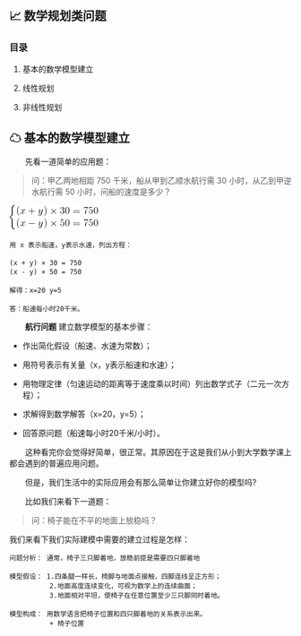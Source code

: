 ## 📈 数学规划类问题

### 目录

1. 基本的数学模型建立

1. 线性规划

1. 非线性规划

## ☁ 基本的数学模型建立

&emsp;&emsp;先看一道简单的应用题：

> 问：甲乙两地相距 750 千米，船从甲到乙顺水航行需 30 小时，从乙到甲逆水航行需 50 小时，问船的速度是多少？

<img src="pics/f1.gif">

```
用 x 表示船速，y表示水速，列出方程：

(x + y) × 30 = 750
(x - y) × 50 = 750

解得：x=20 y=5

答：船速每小时20千米。
```
&emsp;&emsp;**航行问题** 建立数学模型的基本步骤：
+ 作出简化假设（船速、水速为常数）；

+ 用符号表示有关量（x，y表示船速和水速）；

+ 用物理定律（匀速运动的距离等于速度乘以时间）列出数学式子（二元一次方程）；

+ 求解得到数学解答（x=20，y=5）；

+ 回答原问题（船速每小时20千米/小时）。

&emsp;&emsp;这种看完你会觉得好简单，很正常。其原因在于这是我们从小到大学数学课上都会遇到的普遍应用问题。

&emsp;&emsp;但是，我们生活中的实际应用会有那么简单让你建立好你的模型吗?

&emsp;&emsp;比如我们来看下一道题：

> 问：椅子能在不平的地面上放稳吗？

我们来看下我们实际建模中需要的建立过程是怎样：

```
问题分析： 通常，椅子三只脚着地，放稳前提是需要四只脚着地

模型假设： 1.四条腿一样长，椅脚与地面点接触，四脚连线呈正方形；
          2.地面高度连续变化，可视为数学上的连续曲面；
          3.地面相对平坦，使椅子在任意位置至少三只脚同时着地。

模型构成： 用数学语言把椅子位置和四只脚着地的关系表示出来。
          + 椅子位置 
```